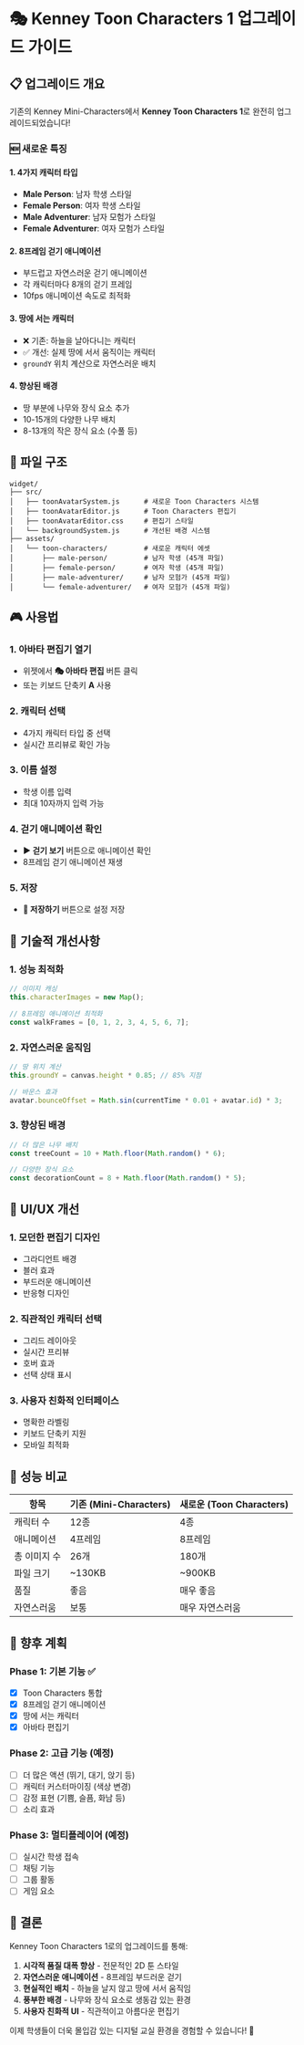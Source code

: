 # 🎭 Kenney Toon Characters 1 업그레이드 가이드

## 📋 업그레이드 개요

기존의 Kenney Mini-Characters에서 **Kenney Toon Characters 1**로 완전히 업그레이드되었습니다!

### 🆕 새로운 특징

#### 1. **4가지 캐릭터 타입**
- **Male Person**: 남자 학생 스타일
- **Female Person**: 여자 학생 스타일  
- **Male Adventurer**: 남자 모험가 스타일
- **Female Adventurer**: 여자 모험가 스타일

#### 2. **8프레임 걷기 애니메이션**
- 부드럽고 자연스러운 걷기 애니메이션
- 각 캐릭터마다 8개의 걷기 프레임
- 10fps 애니메이션 속도로 최적화

#### 3. **땅에 서는 캐릭터**
- ❌ 기존: 하늘을 날아다니는 캐릭터
- ✅ 개선: 실제 땅에 서서 움직이는 캐릭터
- `groundY` 위치 계산으로 자연스러운 배치

#### 4. **향상된 배경**
- 땅 부분에 나무와 장식 요소 추가
- 10-15개의 다양한 나무 배치
- 8-13개의 작은 장식 요소 (수풀 등)

## 📁 파일 구조

```
widget/
├── src/
│   ├── toonAvatarSystem.js      # 새로운 Toon Characters 시스템
│   ├── toonAvatarEditor.js      # Toon Characters 편집기
│   ├── toonAvatarEditor.css     # 편집기 스타일
│   └── backgroundSystem.js      # 개선된 배경 시스템
├── assets/
│   └── toon-characters/         # 새로운 캐릭터 에셋
│       ├── male-person/         # 남자 학생 (45개 파일)
│       ├── female-person/       # 여자 학생 (45개 파일)
│       ├── male-adventurer/     # 남자 모험가 (45개 파일)
│       └── female-adventurer/   # 여자 모험가 (45개 파일)
```

## 🎮 사용법

### 1. **아바타 편집기 열기**
- 위젯에서 **🎭 아바타 편집** 버튼 클릭
- 또는 키보드 단축키 **A** 사용

### 2. **캐릭터 선택**
- 4가지 캐릭터 타입 중 선택
- 실시간 프리뷰로 확인 가능

### 3. **이름 설정**
- 학생 이름 입력
- 최대 10자까지 입력 가능

### 4. **걷기 애니메이션 확인**
- **▶️ 걷기 보기** 버튼으로 애니메이션 확인
- 8프레임 걷기 애니메이션 재생

### 5. **저장**
- **💾 저장하기** 버튼으로 설정 저장

## 🔧 기술적 개선사항

### 1. **성능 최적화**
```javascript
// 이미지 캐싱
this.characterImages = new Map();

// 8프레임 애니메이션 최적화
const walkFrames = [0, 1, 2, 3, 4, 5, 6, 7];
```

### 2. **자연스러운 움직임**
```javascript
// 땅 위치 계산
this.groundY = canvas.height * 0.85; // 85% 지점

// 바운스 효과
avatar.bounceOffset = Math.sin(currentTime * 0.01 + avatar.id) * 3;
```

### 3. **향상된 배경**
```javascript
// 더 많은 나무 배치
const treeCount = 10 + Math.floor(Math.random() * 6);

// 다양한 장식 요소
const decorationCount = 8 + Math.floor(Math.random() * 5);
```

## 🎨 UI/UX 개선

### 1. **모던한 편집기 디자인**
- 그라디언트 배경
- 블러 효과
- 부드러운 애니메이션
- 반응형 디자인

### 2. **직관적인 캐릭터 선택**
- 그리드 레이아웃
- 실시간 프리뷰
- 호버 효과
- 선택 상태 표시

### 3. **사용자 친화적 인터페이스**
- 명확한 라벨링
- 키보드 단축키 지원
- 모바일 최적화

## 🚀 성능 비교

| 항목 | 기존 (Mini-Characters) | 새로운 (Toon Characters) |
|------|----------------------|------------------------|
| 캐릭터 수 | 12종 | 4종 |
| 애니메이션 | 4프레임 | 8프레임 |
| 총 이미지 수 | 26개 | 180개 |
| 파일 크기 | ~130KB | ~900KB |
| 품질 | 좋음 | 매우 좋음 |
| 자연스러움 | 보통 | 매우 자연스러움 |

## 🔮 향후 계획

### Phase 1: 기본 기능 ✅
- [x] Toon Characters 통합
- [x] 8프레임 걷기 애니메이션
- [x] 땅에 서는 캐릭터
- [x] 아바타 편집기

### Phase 2: 고급 기능 (예정)
- [ ] 더 많은 액션 (뛰기, 대기, 앉기 등)
- [ ] 캐릭터 커스터마이징 (색상 변경)
- [ ] 감정 표현 (기쁨, 슬픔, 화남 등)
- [ ] 소리 효과

### Phase 3: 멀티플레이어 (예정)
- [ ] 실시간 학생 접속
- [ ] 채팅 기능
- [ ] 그룹 활동
- [ ] 게임 요소

## 🎯 결론

Kenney Toon Characters 1로의 업그레이드를 통해:

1. **시각적 품질 대폭 향상** - 전문적인 2D 툰 스타일
2. **자연스러운 애니메이션** - 8프레임 부드러운 걷기
3. **현실적인 배치** - 하늘을 날지 않고 땅에 서서 움직임
4. **풍부한 배경** - 나무와 장식 요소로 생동감 있는 환경
5. **사용자 친화적 UI** - 직관적이고 아름다운 편집기

이제 학생들이 더욱 몰입감 있는 디지털 교실 환경을 경험할 수 있습니다! 🎉
